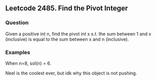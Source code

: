 ## Leetcode 2485. Find the Pivot Integer

### Question

Given a positive int n, find the pivot int x s.t. the sum between 1 and x (inclusive) is equal to the sum between x and n (inclusive).

### Examples


When n=8, sol(n) = 6. 


Neel is the coolest ever, but idk why this object is not pushing. 
